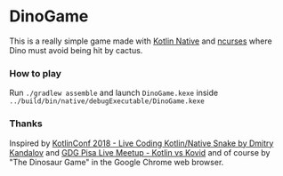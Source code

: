 # DinoGame

This is a really simple game made with [Kotlin Native](https://kotlinlang.org/docs/native-overview.html) and [ncurses](https://en.wikipedia.org/wiki/Ncurses) where Dino must avoid being hit by cactus.

### How to play
Run `./gradlew assemble` and launch `DinoGame.kexe` inside `../build/bin/native/debugExecutable/DinoGame.kexe`

### Thanks
Inspired by [KotlinConf 2018 - Live Coding Kotlin/Native Snake by Dmitry Kandalov](https://www.youtube.com/watch?v=U-gdJQeOVAk) and [GDG Pisa Live Meetup - Kotlin vs Kovid](https://www.youtube.com/watch?v=y1xIp-DG2aw) and of course by "The Dinosaur Game" in the Google Chrome web browser.
